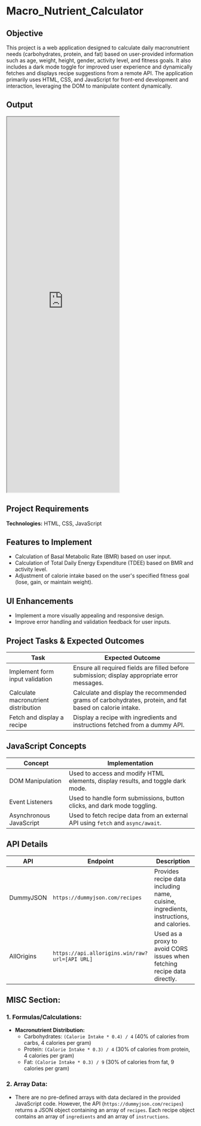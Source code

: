 # Macro_Nutrient_Calculator

## Objective
This project is a web application designed to calculate daily macronutrient needs (carbohydrates, protein, and fat) based on user-provided information such as age, weight, height, gender, activity level, and fitness goals. It also includes a dark mode toggle for improved user experience and dynamically fetches and displays recipe suggestions from a remote API. The application primarily uses HTML, CSS, and JavaScript for front-end development and interaction, leveraging the DOM to manipulate content dynamically.

## Output
<iframe src="https://niat-web.github.io/Macro_Nutrient_Calculator" height="1000" width="300" title="Macro_Nutrient_Calculator"></iframe>

## Project Requirements
**Technologies:** HTML, CSS, JavaScript

## Features to Implement
- Calculation of Basal Metabolic Rate (BMR) based on user input.
- Calculation of Total Daily Energy Expenditure (TDEE) based on BMR and activity level.
- Adjustment of calorie intake based on the user's specified fitness goal (lose, gain, or maintain weight).

## UI Enhancements
- Implement a more visually appealing and responsive design.
- Improve error handling and validation feedback for user inputs.

## Project Tasks & Expected Outcomes
| Task | Expected Outcome |
|------|------------------|
| Implement form input validation | Ensure all required fields are filled before submission; display appropriate error messages. |
| Calculate macronutrient distribution | Calculate and display the recommended grams of carbohydrates, protein, and fat based on calorie intake. |
| Fetch and display a recipe | Display a recipe with ingredients and instructions fetched from a dummy API. |

## JavaScript Concepts
| Concept | Implementation |
|---------|----------------|
| DOM Manipulation | Used to access and modify HTML elements, display results, and toggle dark mode. |
| Event Listeners | Used to handle form submissions, button clicks, and dark mode toggling. |
| Asynchronous JavaScript | Used to fetch recipe data from an external API using `fetch` and `async/await`. |

## API Details
| API | Endpoint | Description |
|-----|----------|-------------|
| DummyJSON | `https://dummyjson.com/recipes` | Provides recipe data including name, cuisine, ingredients, instructions, and calories. |
| AllOrigins | `https://api.allorigins.win/raw?url=[API URL]` | Used as a proxy to avoid CORS issues when fetching recipe data directly. |

## MISC Section:

### 1. Formulas/Calculations:
- **Macronutrient Distribution:**
  - Carbohydrates: `(Calorie Intake * 0.4) / 4` (40% of calories from carbs, 4 calories per gram)
  - Protein: `(Calorie Intake * 0.3) / 4` (30% of calories from protein, 4 calories per gram)
  - Fat: `(Calorie Intake * 0.3) / 9` (30% of calories from fat, 9 calories per gram)

### 2. Array Data:
- There are no pre-defined arrays with data declared in the provided JavaScript code. However, the API (`https://dummyjson.com/recipes`) returns a JSON object containing an array of `recipes`. Each recipe object contains an array of `ingredients` and an array of `instructions`.